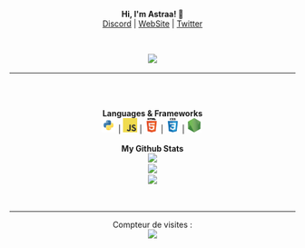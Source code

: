 <p align='center'>
  <b>Hi, I'm Astraa! 🦖</b><br>
  <a href="https://discord.gg/pUZrFnabvd">Discord</a> |
  <a href="http://astraadev.club/">WebSite</a> |
  <a href="https://twitter.com/Kaneki_Web">Twitter</a>
</p>

<p align="center"><br>
  <a href="https://github.com/AstraaDev"></a>
</p>

<p align="center">
<a href="https://discord.com/users/464457105521508354">
  <img src="https://lanyard-profile-readme.vercel.app/api/464457105521508354?theme=dark&bg=0d1117&animated=true&hideDiscrim=false&borderRadius=30px&idleMessage=Follow%20me%20on%20GitHub%20<3"/>
</a>
</p>

---  

<br><br>
<p align="center">
	<b>Languages & Frameworks</b>
	<br>
	<code><img height="25" src="https://raw.githubusercontent.com/github/explore/80688e429a7d4ef2fca1e82350fe8e3517d3494d/topics/python/python.png"></code>&nbsp;|
	<code><img height="25" src="https://raw.githubusercontent.com/github/explore/80688e429a7d4ef2fca1e82350fe8e3517d3494d/topics/javascript/javascript.png"></code>&nbsp;|
	<code><img height="25" src="https://raw.githubusercontent.com/github/explore/80688e429a7d4ef2fca1e82350fe8e3517d3494d/topics/html/html.png"></code>&nbsp;|
	<code><img height="25" src="https://raw.githubusercontent.com/github/explore/80688e429a7d4ef2fca1e82350fe8e3517d3494d/topics/css/css.png"></code>&nbsp;|
	<code><img height="25" src="https://raw.githubusercontent.com/github/explore/80688e429a7d4ef2fca1e82350fe8e3517d3494d/topics/nodejs/nodejs.png"></code>&nbsp;
	<br><br>
	<b>My Github Stats</b><br>
    	<img src="https://github-readme-streak-stats.herokuapp.com/?user=AstraaDev&theme=dark&hide_border=true">
	<br>
	<img src="https://github-readme-stats.vercel.app/api?username=AstraaDev&include_all_commits=true&show_icons=true&hide_border=true&hide_title=true&count_private=true&theme=dark">
	<br>
	<img src="https://github-readme-stats.vercel.app/api/top-langs/?username=AstraaDev&layout=compact&count_private=true&langs_count=8&hide_border=true&theme=dark">
</p>


<p>&nbsp;</p>    

---  

<p align="center"> 
  Compteur de visites :<br>
  <img src="https://profile-counter.glitch.me/AstraaDev/count.svg" />
</p>
